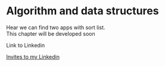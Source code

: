 # Algorithm and data structures

<p>Hear we can find two apps with sort list.<br>
This chapter will be developed soon</p>


Link to Linkedin 

[Invites to my Linkedin](https://www.linkedin.com/in/dominik-pogodzi%C5%84ski-a02a6b18a/)

